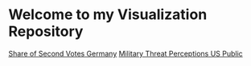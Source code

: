 # Welcome to my Visualization Repository

[Share of Second Votes Germany](https://lukedfischer.github.io/RViz/251/Zweitstimmenanteil.html)
[Military Threat Perceptions US Public](https://lukedfischer.github.io/RViz/252/Military%20Threats.html)
